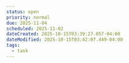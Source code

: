 ```yaml
---
status: open
priority: normal
due: 2025-11-04
scheduled: 2025-11-02
dateCreated: 2025-10-15T03:39:27.057-04:00
dateModified: 2025-10-15T03:42:07.449-04:00
tags:
  - task
---
```


